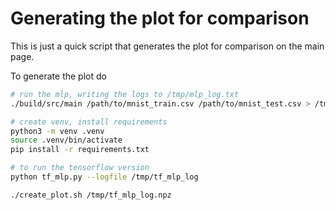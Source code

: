 # Generating the plot for comparison

This is just a quick script that generates the plot for comparison on the main page.

To generate the plot do

```bash
# run the mlp, writing the logs to /tmp/mlp_log.txt
./build/src/main /path/to/mnist_train.csv /path/to/mnist_test.csv > /tmp/mlp_log.txt

# create venv, install requirements
python3 -m venv .venv
source .venv/bin/activate
pip install -r requirements.txt

# to run the tensorflow version
python tf_mlp.py --logfile /tmp/tf_mlp_log

./create_plot.sh /tmp/tf_mlp_log.npz
```
